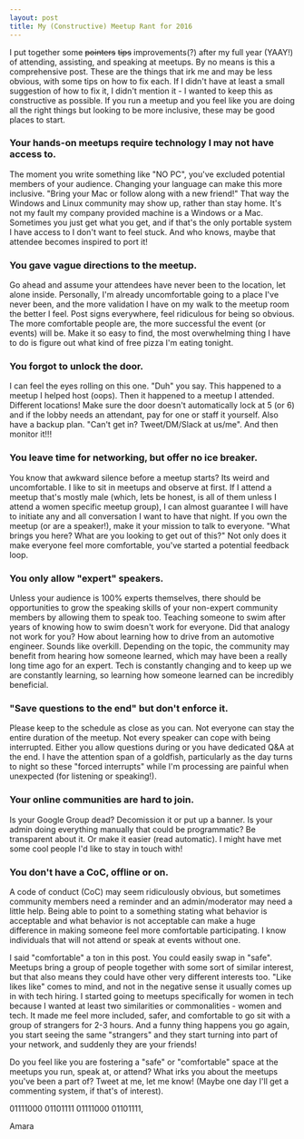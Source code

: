 ```yaml
---
layout: post
title: My (Constructive) Meetup Rant for 2016
---
```


I put together some ~~pointers~~ ~~tips~~ improvements(?) after my full year (YAAY!) of attending, assisting, and speaking at meetups. By no means is this a comprehensive post. These are the things that irk me and may be less obvious, with some tips on how to fix each. If I didn't have at least a small suggestion of how to fix it, I didn't mention it - I wanted to keep this as constructive as possible. If you run a meetup and you feel like you are doing all the right things but looking to be more inclusive, these may be good places to start.

### Your hands-on meetups require technology I may not have access to.
The moment you write something like "NO PC", you've excluded potential members of your audience. Changing your language can make this more inclusive. "Bring your Mac or follow along with a new friend!" That way the Windows and Linux community may show up, rather than stay home. It's not my fault my company provided machine is a Windows or a Mac. Sometimes you just get what you get, and if that's the only portable system I have access to I don't want to feel stuck. And who knows, maybe that attendee becomes inspired to port it! 

### You gave vague directions to the meetup. 
Go ahead and assume your attendees have never been to the location, let alone inside. Personally, I'm already uncomfortable going to a place I've never been, and the more validation I have on my walk to the meetup room the better I feel. Post signs everywhere, feel ridiculous for being so obvious. The more comfortable people are, the more successful the event (or events) will be. Make it so easy to find, the most overwhelming thing I have to do is figure out what kind of free pizza I'm eating tonight. 

### You forgot to unlock the door. 
I can feel the eyes rolling on this one. "Duh" you say. This happened to a meetup I helped host (oops). Then it happened to a meetup I attended. Different locations! Make sure the door doesn't automatically lock at 5 (or 6) and if the lobby needs an attendant, pay for one or staff it yourself. Also have a backup plan. "Can't get in? Tweet/DM/Slack at us/me". And then monitor it!!! 

### You leave time for networking, but offer no ice breaker. 
You know that awkward silence before a meetup starts? Its weird and uncomfortable. I like to sit in meetups and observe at first. If I attend a meetup that's mostly male (which, lets be honest, is all of them unless I attend a women specific meetup group), I can almost guarantee I will have to initiate any and all conversation I want to have that night. If you own the meetup (or are a speaker!), make it your mission to talk to everyone. "What brings you here? What are you looking to get out of this?" Not only does it make everyone feel more comfortable, you've started a potential feedback loop. 

### You only allow "expert" speakers.
Unless your audience is 100% experts themselves, there should be opportunities to grow the speaking skills of your non-expert community members by allowing them to speak too. Teaching someone to swim after years of knowing how to swim doesn't work for everyone. Did that analogy not work for you? How about learning how to drive from an automotive engineer. Sounds like overkill. Depending on the topic, the community may benefit from hearing how someone learned, which may have been a really long time ago for an expert. Tech is constantly changing and to keep up we are constantly learning, so learning how someone learned can be incredibly beneficial.  

### "Save questions to the end" but don't enforce it.
Please keep to the schedule as close as you can. Not everyone can stay the entire duration of the meetup. Not every speaker can cope with being interrupted. Either you allow questions during or you have dedicated Q&A at the end. I have the attention span of a goldfish, particularly as the day turns to night so these "forced interrupts" while I'm processing are painful when unexpected (for listening or speaking!). 

### Your online communities are hard to join.
Is your Google Group dead? Decomission it or put up a banner. Is your admin doing everything manually that could be programmatic? Be transparent about it. Or make it easier (read automatic). I might have met some cool people I'd like to stay in touch with!

### You don't have a CoC, offline or on. 
A code of conduct (CoC) may seem ridiculously obvious, but sometimes community members need a reminder and an admin/moderator may need a little help. Being able to point to a something stating what behavior is acceptable and what behavior is not acceptable can make a huge difference in making someone feel more comfortable participating. I know individuals that will not attend or speak at events without one. 

I said "comfortable" a ton in this post. You could easily swap in "safe". Meetups bring a group of people together with some sort of similar interest, but that also means they could have other very different interests too. "Like likes like" comes to mind, and not in the negative sense it usually comes up in with tech hiring. I started going to meetups specifically for women in tech because I wanted at least two similarities or commonalities - women and tech. It made me feel more included, safer, and comfortable to go sit with a group of strangers for 2-3 hours. And a funny thing happens you go again, you start seeing the same "strangers" and they start turning into part of your network, and suddenly they are your friends! 

Do you feel like you are fostering a "safe" or "comfortable" space at the meetups you run, speak at, or attend? What irks you about the meetups you've been a part of? Tweet at me, let me know! (Maybe one day I'll get a commenting system, if that's of interest).

01111000 01101111 01111000 01101111,

Amara
